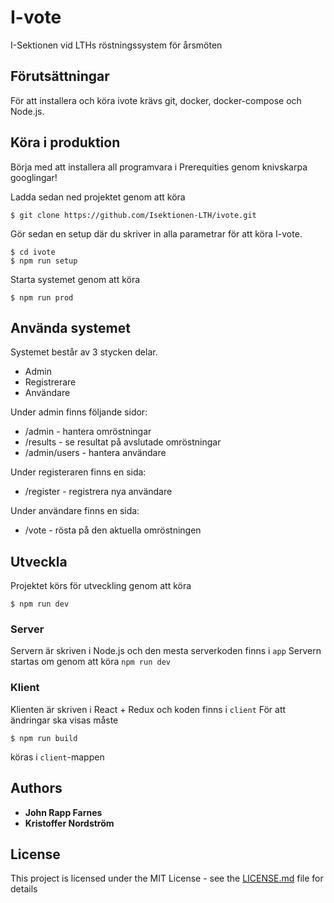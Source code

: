 # I-vote

I-Sektionen vid LTHs röstningssystem för årsmöten

## Förutsättningar

För att installera och köra ivote krävs git, docker, docker-compose och Node.js.

## Köra i produktion

Börja med att installera all programvara i Prerequities genom knivskarpa googlingar!

Ladda sedan ned projektet genom att köra 

```
$ git clone https://github.com/Isektionen-LTH/ivote.git
```

Gör sedan en setup där du skriver in alla parametrar för att köra I-vote.

```
$ cd ivote
$ npm run setup
```

Starta systemet genom att köra

```
$ npm run prod
```

## Använda systemet
Systemet består av 3 stycken delar.

* Admin
* Registrerare
* Användare

Under admin finns följande sidor:
* /admin - hantera omröstningar
* /results - se resultat på avslutade omröstningar
* /admin/users - hantera användare

Under registeraren finns en sida:
* /register - registrera nya användare

Under användare finns en sida:
* /vote - rösta på den aktuella omröstningen

## Utveckla

Projektet körs för utveckling genom att köra

```
$ npm run dev
```

### Server

Servern är skriven i Node.js och den mesta serverkoden finns i `app`
Servern startas om genom att köra `npm run dev`

### Klient

Klienten är skriven i React + Redux och koden finns i `client`
För att ändringar ska visas måste

```
$ npm run build
```
köras i `client`-mappen


## Authors

* **John Rapp Farnes**
* **Kristoffer Nordström**

## License

This project is licensed under the MIT License - see the [LICENSE.md](LICENSE.md) file for details
